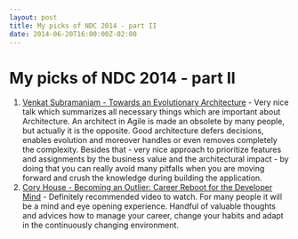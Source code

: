 ```yaml
---
layout: post
title: My picks of NDC 2014 - part II
date: 2014-06-20T16:00:00Z-02:00
---
```


# My picks of NDC 2014 - part II

1. [Venkat Subramaniam - Towards an Evolutionary Architecture](https://vimeo.com/97537675) - Very nice talk which summarizes all necessary things which are important about Architecture. An architect in Agile is made an obsolete by many people, but actually it is the opposite. Good architecture defers decisions, enables evolution and moreover handles or even removes completely the complexity. Besides that - very nice approach to prioritize features and assignments by the business value and the architectural impact - by doing that you can really avoid many pitfalls when you are moving forward and crush the knowledge during building the application.
2. [Cory House - Becoming an Outlier: Career Reboot for the Developer Mind](https://vimeo.com/97415346) - Definitely recommended video to watch. For many people it will be a mind and eye opening experience. Handful of valuable thoughts and advices how to manage your career, change your habits and adapt in the continuously changing environment.